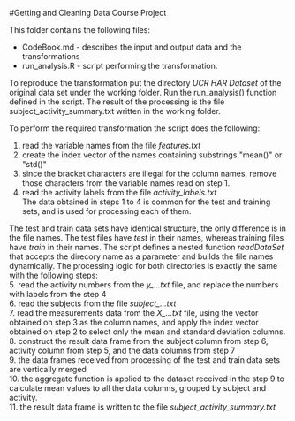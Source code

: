 #Getting and Cleaning Data Course Project

This folder contains the following files:
* CodeBook.md - describes the input and output data and the transformations
* run_analysis.R - script performing the transformation.

To reproduce the transformation put the directory *UCR HAR Dataset* of the original data set under the working folder. 
Run the run_analysis() function defined in the script. The result of the processing is the file subject_activity_summary.txt written in the working folder.  

To perform the required transformation the script does the following:  
1. read the variable names from the file *features.txt*  
2. create the index vector of the names containing substrings "mean()" or "std()"  
3. since the bracket characters are illegal for the column names, remove those characters from the variable names read on step 1.  
4. read the activity labels from the file *activity_labels.txt*   
The data obtained in steps 1 to 4 is common for the test and training sets, and is used for processing each of them.  

The test and train data sets have identical structure, the only difference is in the file names. The test files have *test* in their names, whereas training files have *train* in their names. 
The script defines a nested function *readDataSet* that accepts the direcory name as a parameter and builds the file names dynamically. 
The processing logic for both directories is exactly the same with the following steps:  
5. read the activity numbers from the *y_...txt* file, and replace the numbers with labels from the step 4  
6. read the subjects from the file *subject_...txt*  
7. read the measurements data from the *X_...txt* file, using the vector obtained on step 3 as the column names, and apply the index vector obtained on step 2 to select only the mean and standard deviation columns.  
8. construct the result data frame from the subject column from step 6, activity column from step 5, and the data columns from step 7  
9. the data frames received from processing of the test and train data sets are vertically merged  
10. the aggregate function is applied to the dataset received in the step 9 to calculate mean values to all the data columns, grouped by subject and activity.  
11. the result data frame is written to the file *subject_activity_summary.txt*



